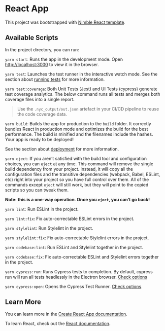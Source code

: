 # React App

This project was bootstrapped with [Nimble React template](https://github.com/nimblehq/react-templates).

## Available Scripts

In the project directory, you can run:

`yarn start`: Runs the app in the development mode. Open [http://localhost:3000](http://localhost:3000) to view it in the browser.

`yarn test`: Launches the test runner in the interactive watch mode. See the section about [running tests](https://facebook.github.io/create-react-app/docs/running-tests) for more information.

`yarn test:coverage`: Both Unit Tests (Jest) and UI Tests (cypress) generate test coverage analytics. The below command runs all tests and merges both coverage files into a single report.

> Use the `.nyc_output/out.json` artefact in your CI/CD pipeline to reuse the code coverage data.

`yarn build`: Builds the app for production to the `build` folder. It correctly bundles React in production mode and
optimizes the build for the best performance. The build is minified and the filenames include the hashes. Your app is ready to be deployed!

See the section about [deployment](https://facebook.github.io/create-react-app/docs/deployment) for more information.

`yarn eject`: If you aren’t satisfied with the build tool and configuration choices, you can `eject` at any time. This
command will remove the single build dependency from your project. Instead, it will copy all the configuration files and the transitive dependencies (webpack, Babel, ESLint, etc) right into your project so you have full control over them.
All of the commands except `eject` will still work, but they will point to the copied scripts so you can tweak them.

**Note: this is a one-way operation. Once you `eject`, you can’t go back!**

`yarn lint`: Run ESLint in the project.

`yarn lint:fix`: Fix auto-correctable ESLint errors in the project.

`yarn stylelint`: Run Stylelint in the project.

`yarn stylelint:fix`: Fix auto-correctable Stylelint errors in the project.

`yarn codebase:lint`: Run ESLint and Stylelint together in the project.

`yarn codebase:fix`: Fix auto-correctable ESLint and Stylelint errors together in the project.

`yarn cypress:run`: Runs Cypress tests to completion. By default, cypress run will run all tests headlessly in the Electron browser. [Check options](https://docs.cypress.io/guides/guides/command-line#cypress-run)

`yarn cypress:open`: Opens the Cypress Test Runner. [Check options](https://docs.cypress.io/guides/guides/command-line#cypress-open)

## Learn More

You can learn more in the [Create React App documentation](https://facebook.github.io/create-react-app/docs/getting-started).

To learn React, check out the [React documentation](https://reactjs.org/).
